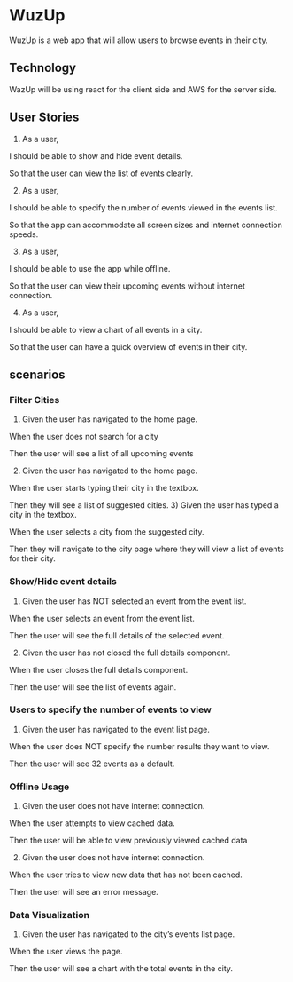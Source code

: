 # WuzUp

WuzUp is a web app that will allow users to browse events in their city.

## Technology

WazUp will be using react for the client side and AWS for the server side.

## User Stories

1.  As a user,

I should be able to show and hide event details.

So that the user can view the list of events clearly.

2.  As a user,

I should be able to specify the number of events viewed in the events list.

So that the app can accommodate all screen sizes and internet connection speeds.

3.  As a user,

I should be able to use the app while offline.

So that the user can view their upcoming events without internet connection.

4.  As a user,

I should be able to view a chart of all events in a city.

So that the user can have a quick overview of events in their city.

## scenarios

### Filter Cities

1.  Given the user has navigated to the home page.

When the user does not search for a city

Then the user will see a list of all upcoming events

2.  Given the user has navigated to the home page.

When the user starts typing their city in the textbox.

Then they will see a list of suggested cities. 3)
Given the user has typed a city in the textbox.

When the user selects a city from the suggested city.

Then they will navigate to the city page where they will view a list of events for their city.

### Show/Hide event details

1.  Given the user has NOT selected an event from the event list.

When the user selects an event from the event list.

Then the user will see the full details of the selected event.

2.  Given the user has not closed the full details component.

When the user closes the full details component.

Then the user will see the list of events again.

### Users to specify the number of events to view

1.  Given the user has navigated to the event list page.

When the user does NOT specify the number results they want to view.

Then the user will see 32 events as a default.

### Offline Usage

1.  Given the user does not have internet connection.

When the user attempts to view cached data.

Then the user will be able to view previously viewed cached data

2.  Given the user does not have internet connection.

When the user tries to view new data that has not been cached.

Then the user will see an error message.

### Data Visualization

1.  Given the user has navigated to the city’s events list page.

When the user views the page.

Then the user will see a chart with the total events in the city.
